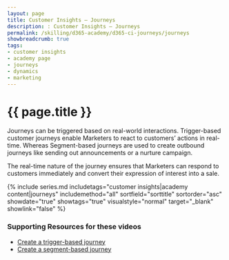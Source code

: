 ```yaml
---
layout: page
title: Customer Insights — Journeys
description: : Customer Insights — Journeys
permalink: /skilling/d365-academy/d365-ci-journeys/journeys
showbreadcrumb: true
tags: 
- customer insights
- academy page
- journeys
- dynamics
- marketing
---
```


# {{ page.title }}

Journeys can be triggered based on real-world interactions. Trigger-based customer journeys enable Marketers to react to customers’ actions in real-time. Whereas Segment-based journeys are used to create outbound journeys like sending out announcements or a nurture campaign.

The real-time nature of the journey ensures that Marketers can respond to customers immediately and convert their expression of interest into a sale.
 
 {% include series.md 
    includetags="customer insights|academy content|journeys" includemethod="all" 
    sortfield="sorttitle" sortorder="asc" showdate="true" showtags="true" 
    visualstyle="normal" target="_blank" showlink="false"
%}

### Supporting Resources for these videos

* <a href="https://learn.microsoft.com/en-us/dynamics365/marketing/real-time-marketing-trigger-based-journey" target="_blank">Create a trigger-based journey
* <a href="https://learn.microsoft.com/en-us/dynamics365/marketing/real-time-marketing-segment-based-journey" target="_blank">Create a segment-based journey
